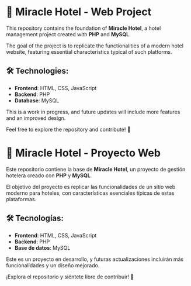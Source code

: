 # 🌟 Miracle Hotel - Web Project

This repository contains the foundation of **Miracle Hotel**, a hotel management project created with **PHP** and **MySQL**.  

The goal of the project is to replicate the functionalities of a modern hotel website, featuring essential characteristics typical of such platforms.  

## 🛠️ Technologies:  
- **Frontend**: HTML, CSS, JavaScript  
- **Backend**: PHP  
- **Database**: MySQL  

This is a work in progress, and future updates will include more features and an improved design.  

Feel free to explore the repository and contribute! 🚀  

# 🌟 Miracle Hotel - Proyecto Web 

Este repositorio contiene la base de **Miracle Hotel**, un proyecto de gestión hotelera creado con **PHP** y **MySQL**.  

El objetivo del proyecto es replicar las funcionalidades de un sitio web moderno para hoteles, con características esenciales típicas de estas plataformas.  

## 🛠️ Tecnologías:  
- **Frontend**: HTML, CSS, JavaScript  
- **Backend**: PHP  
- **Base de datos**: MySQL  

Este es un proyecto en desarrollo, y futuras actualizaciones incluirán más funcionalidades y un diseño mejorado.  

¡Explora el repositorio y siéntete libre de contribuir! 🚀  
